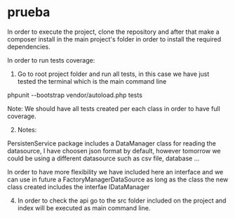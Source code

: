 # prueba

In order to execute the project, clone the repository and after that make a composer install in the main project's folder in order to install the required dependencies.

In order to run tests coverage:

1) Go to root project folder and run all tests, in this case we have just tested the terminal which is the main command line

phpunit --bootstrap vendor/autoload.php tests

Note: We should have all tests created per each class in order to have full coverage.

2) Notes:

  PersistenService package includes a DataManager class for reading the datasource, I have choosen json format by default,
  however tomorrow we could be using a different datasource such as csv file, database ...

  In order to have more flexibility we have included here an interface and we can use in future a FactoryManagerDataSource as     long as the class the new class created includes the interfae IDataManager

4) In order to check the api go to the src folder included on the project and index will be executed as main command line.
